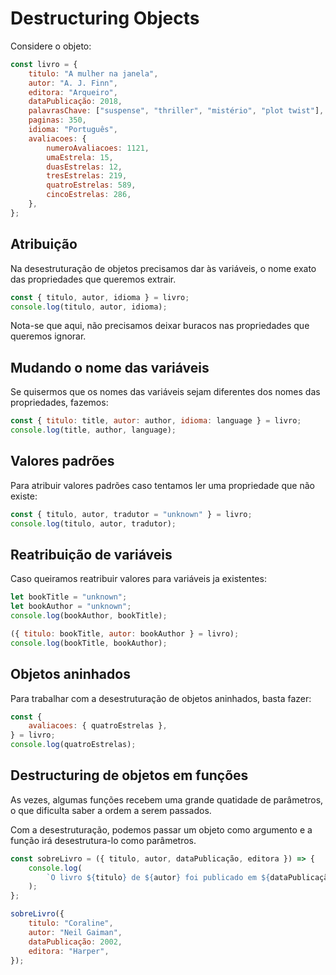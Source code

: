 # Destructuring Objects

Considere o objeto:

```javascript
const livro = {
	titulo: "A mulher na janela",
	autor: "A. J. Finn",
	editora: "Arqueiro",
	dataPublicação: 2018,
	palavrasChave: ["suspense", "thriller", "mistério", "plot twist"],
	paginas: 350,
	idioma: "Português",
	avaliacoes: {
		numeroAvaliacoes: 1121,
		umaEstrela: 15,
		duasEstrelas: 12,
		tresEstrelas: 219,
		quatroEstrelas: 589,
		cincoEstrelas: 286,
	},
};
```

## Atribuição

Na desestruturação de objetos precisamos dar às variáveis, o nome exato das propriedades que queremos extrair.

```javascript
const { titulo, autor, idioma } = livro;
console.log(titulo, autor, idioma);
```

Nota-se que aqui, não precisamos deixar buracos nas propriedades que queremos ignorar.

## Mudando o nome das variáveis

Se quisermos que os nomes das variáveis sejam diferentes dos nomes das propriedades, fazemos:

```javascript
const { titulo: title, autor: author, idioma: language } = livro;
console.log(title, author, language);
```

## Valores padrões

Para atribuir valores padrões caso tentamos ler uma propriedade que não existe:

```javascript
const { titulo, autor, tradutor = "unknown" } = livro;
console.log(titulo, autor, tradutor);
```

## Reatribuição de variáveis

Caso queiramos reatribuir valores para variáveis ja existentes:

```javascript
let bookTitle = "unknown";
let bookAuthor = "unknown";
console.log(bookAuthor, bookTitle);

({ titulo: bookTitle, autor: bookAuthor } = livro);
console.log(bookTitle, bookAuthor);
```

## Objetos aninhados

Para trabalhar com a desestruturação de objetos aninhados, basta fazer:

```javascript
const {
	avaliacoes: { quatroEstrelas },
} = livro;
console.log(quatroEstrelas);
```

## Destructuring de objetos em funções

As vezes, algumas funções recebem uma grande quatidade de parâmetros, o que dificulta saber a ordem a serem passados.

Com a desestruturação, podemos passar um objeto como argumento e a função irá desestrutura-lo como parâmetros.

```javascript
const sobreLivro = ({ titulo, autor, dataPublicação, editora }) => {
	console.log(
		`O livro ${titulo} de ${autor} foi publicado em ${dataPublicação} pela editora ${editora}.`
	);
};

sobreLivro({
	titulo: "Coraline",
	autor: "Neil Gaiman",
	dataPublicação: 2002,
	editora: "Harper",
});
```
